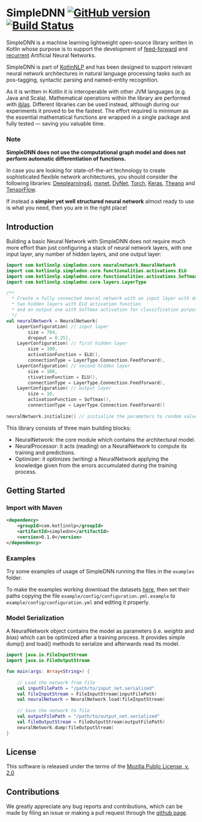 # SimpleDNN [![GitHub version](https://badge.fury.io/gh/KotlinNLP%2FSimpleDNN.svg)](https://badge.fury.io/gh/KotlinNLP%2FSimpleDNN) [![Build Status](https://travis-ci.org/KotlinNLP/SimpleDNN.svg?branch=master)](https://travis-ci.org/KotlinNLP/SimpleDNN)

SimpleDNN is a machine learning lightweight open-source library written in Kotlin whose purpose is to support the 
development of [feed-forward](https://en.wikipedia.org/wiki/Feedforward_neural_network "Feedforward Neural Network") 
and [recurrent](https://en.wikipedia.org/wiki/Recurrent_neural_network "Recurrent Neural Network") Artificial Neural 
Networks.

SimpleDNN is part of [KotlinNLP](http://kotlinnlp.com/ "KotlinNLP") and has been designed to support relevant neural 
network architectures in natural language processing tasks such as pos-tagging, syntactic parsing and named-entity 
recognition.

As it is written in Kotlin it is interoperable with other JVM languages (e.g. Java and Scala). Mathematical operations 
within the library are performed with [jblas](https://github.com/mikiobraun/jblas "jblas"). Different libraries can be 
used instead, although during our experiments it proved to be the fastest. The effort required is minimum as the 
essential mathematical functions are wrapped in a single package and fully tested — saving you valuable time.

### Note

**SimpleDNN does not use the computational graph model and does not perform automatic differentiation of functions.**

In case you are looking for state-of-the-art technology to create sophisticated flexible network architectures, you 
should consider the following libraries: 
[Deeplearning4j](https://github.com/deeplearning4j/deeplearning4j "Deeplearning4j"), 
[mxnet](https://github.com/dmlc/mxnet "mxnet"), 
[DyNet](https://github.com/clab/dynet "DyNet"), 
[Torch](https://github.com/torch/torch7 "Torch"), 
[Keras](https://github.com/fchollet/keras "Keras"), 
[Theano](https://github.com/Theano/Theano "Theano") and 
[TensorFlow](https://github.com/tensorflow/tensorflow "TensorFlow").

If instead a **simpler yet well structured neural network** almost ready to use is what you need, then you are in 
the right place!

## Introduction

Building a basic Neural Network with SimpleDNN does not require much more effort than just configuring a stack of 
neural network layers, with one input layer, any number of hidden layers, and one output layer:

```kotlin
import com.kotlinnlp.simplednn.core.neuralnetwork.NeuralNetwork
import com.kotlinnlp.simplednn.core.functionalities.activations.ELU
import com.kotlinnlp.simplednn.core.functionalities.activations.Softmax
import com.kotlinnlp.simplednn.core.layers.LayerType

/**
  * Create a fully connected neural network with an input layer with dropout,
  * two hidden layers with ELU activation function
  * and an output one with Softmax activation for classification purpose.
  */
val neuralNetwork = NeuralNetwork(
    LayerConfiguration( // input layer
        size = 784, 
        dropout = 0.25),
    LayerConfiguration( // first hidden layer
        size = 100,
        activationFunction = ELU(),
        connectionType = LayerType.Connection.Feedforward),
    LayerConfiguration( // second hidden layer
        size = 100, 
        ctivationFunction = ELU(),
        connectionType = LayerType.Connection.Feedforward),
    LayerConfiguration( // output layer
        size = 10,
        activationFunction = Softmax(),
        connectionType = LayerType.Connection.Feedforward))
    
neuralNetwork.initialize() // initialize the parameters to random values
```

This library consists of three main building blocks:

- NeuralNetwork: the core module which contains the architectural model.
- NeuralProcessor: it acts (reading) on a NeuralNetwork to compute its training and predictions.
- Optimizer: it optimizes (writing) a NeuralNetwork applying the knowledge given from the errors accumulated during the 
training process.


## Getting Started

### Import with Maven

```xml
<dependency>
    <groupId>com.kotlinnlp</groupId>
    <artifactId>simplednn</artifactId>
    <version>0.1.0</version>
</dependency>
```

### Examples

Try some examples of usage of SimpleDNN running the files in the `examples` folder.

To make the examples working download the datasets 
[here](https://www.dropbox.com/sh/ey4vmajm54xf06v/AADN8nx90WGuOXuzEUY6tbtBa?dl=0 "SimpleDNN examples datasets"), then set their paths 
copying the file `example/config/configuration.yml.example` to `example/config/configuration.yml` and editing it 
properly.   


### Model Serialization

A NeuralNetwork object contains the model as parameters (i.e. *weights* and *bias*) which can be optimized after a 
training process. It provides simple dump() and load() methods to serialize and afterwards read its model.

```kotlin
import java.io.FileInputStream
import java.io.FileOutputStream

fun main(args: Array<String>) {
    
    // Load the network from file
    val inputFilePath = "/path/to/input_net.serialized"
    val fileInputStream = FileInputStream(inputFilePath)
    val neuralNetwork = NeuralNetwork.load(fileInputStream)
    
    // Save the network to file    
    val outputFilePath = "/path/to/output_net.serialized"
    val fileOutputStream = FileOutputStream(outputFilePath)
    neuralNetwork.dump(fileOutputStream)
}
```


## License

This software is released under the terms of the 
[Mozilla Public License, v. 2.0](https://mozilla.org/MPL/2.0/ "Mozilla Public License, v. 2.0")


## Contributions

We greatly appreciate any bug reports and contributions, which can be made by filing an issue or making a pull 
request through the [github page](https://github.com/nlpstep/simplednn "SimpleDNN on GitHub").

